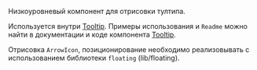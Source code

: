Низкоуровневый компонент для отрисовки тултипа.

Используется внутри [Tooltip](#/Tooltip).
Примеры использования и `Readme` можно найти в документации и коде компонента [Tooltip](#/Tooltip).

Отрисовка `ArrowIcon`, позиционирование необходимо реализовывать c использованием библиотеки `floating` (lib/floating).
